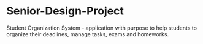 # Senior-Design-Project
Student Organization System - application with purpose to help students to organize their deadlines, manage tasks, exams and homeworks.
